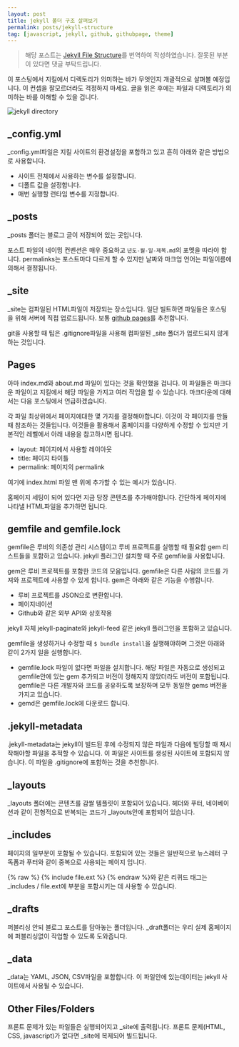 ```yaml
---
layout: post
title: jekyll 폴더 구조 살펴보기
permalink: posts/jekyll-structure
tag: [javascript, jekyll, github, githubpage, theme]
---
```


> 해당 포스트는 [Jekyll File Structure](https://medium.com/@r3id/jekyll-file-structure-f28c496f8dc0)를 번역하여 작성하였습니다. 잘못된 부분이 있다면 댓글 부탁드립니다.

이 포스팅에서 지킬에서 디렉토리가 의미하는 바가 무엇인지 개괄적으로 살펴볼 예정입니다. 이 컨셉을 잘모르더라도 걱정하지 마세요. 글을 읽은 후에는 파일과 디렉토리가 의미하는 바를 이해할 수 있을 겁니다.

![jekyll directory](https://cdn-images-1.medium.com/max/1600/1*ZVopl3AWtULTpuIoNRGRyQ.png)

## \_config.yml

\_config.yml파일은 지킬 사이트의 환경설정을 포함하고 있고 흔히 아래와 같은 방법으로 사용합니다.

- 사이트 전체에서 사용하는 변수를 설정합니다.
- 디폴트 값을 설정합니다.
- 매번 실행할 런타임 변수를 지정합니다.

## \_posts

\_posts 폴더는 블로그 글이 저장되어 있는 곳입니다.

포스트 파일의 네이밍 컨벤션은 매우 중요하고 `년도-월-일-제목.md`의 포멧을 따라야 합니다. permalinks는 포스트마다 다르게 할 수 있지만 날짜와 마크업 언어는 파일이름에 의해서 결정됩니다.

## \_site

\_site는 컴파일된 HTML파일이 저장되는 장소입니다. 일단 빌트하면 파일들은 호스팅을 위해 서버에 직접 업로드됩니다. 보통 [github pages](https://pages.github.com/)를 추천합니다.

git을 사용할 때 팁은 .gitignore파일을 사용해 컴파일된 \_site 폴더가 업로드되지 않게 하는 것입니다.

## Pages

아마 index.md와 about.md 파일이 있다는 것을 확인했을 겁니다. 이 파일들은 마크다운 파일이고 지킬에서 해당 파일을 가지고 여러 작업을 할 수 있습니다. 마크다운에 대해서는 다음 포스팅에서 언급하겠습니다.

각 파일 최상위에서 페이지에대한 몇 가지를 결정해야합니다. 이것이 각 페이지를 만들 때 참조하는 것들입니다. 이것들을 활용해서 홈페이지를 다양하게 수정할 수 있지만 기본적인 레벨에서 아래 내용을 참고하시면 됩니다.

- layout: 페이지에서 사용할 레이아웃
- title: 페이지 타이틀
- permalink: 페이지의 permalink

여기에 index.html 파일 맨 위에 추가할 수 있는 예시가 있습니다.

홈페이지 세팅이 되어 있다면 지금 당장 콘텐츠를 추가해야합니다. 간단하게 페이지에 나타낼 HTML파일을 추가하면 됩니다.

## gemfile and gemfile.lock

gemfile은 루비의 의존성 관리 시스템이고 루비 프로젝트를 실행할 때 필요함 gem 리스트들을 포함하고 있습니다. jekyll 플러그인 설치할 때 주로 gemfile을 사용합니다.

gem은 루비 프로젝트를 포함한 코드의 모음입니다. gemfile은 다른 사람의 코드를 가져와 프로젝트에 사용할 수 있게 합니다. gem은 아래와 같은 기능을 수행합니다.

- 루비 프로젝트를 JSON으로 변환합니다.
- 페이지네이션
- Github와 같은 외부 API와 상호작용

jekyll 자체 jekyll-paginate와 jekyll-feed 같은 jekyll 플러그인을 포함하고 있습니다.

gemfile을 생성하거나 수정할 때 `$ bundle install`을 실행해야하며 그것은 아래와 같이 2가지 일을 실행합니다.

- gemfile.lock 파일이 없다면 파일을 설치합니다. 해당 파일은 자동으로 생성되고 gemfile안에 있는 gem 추가되고 버전이 정해지지 않았더라도 버전이 포함됩니다. gemfile은 다른 개발자와 코드를 공유하도록 보장하며 모두 동일한 gems 버전을 가지고 있습니다.
- gemd은 gemfile.lock에 다운로드 합니다.

## .jekyll-metadata

.jekyll-metadata는 jekyll이 빌드된 후에 수정되지 않은 파일과 다음에 빌딩할 때 재시작해야할 파일을 추적할 수 있습니다. 이 파일은 사이트를 생성된 사이트에 포함되지 않습니다. 이 파일을 .gitignore에 포함하는 것을 추천합니다.

## \_layouts

\_layouts 폴더에는 콘텐츠를 감쌀 템플릿이 포함되어 있습니다. 헤더와 푸터, 네이베이션과 같이 전형적으로 반복되는 코드가 \_layouts안에 포함되어 있습니다.

## \_includes

페이지의 일부분이 포함될 수 있습니다. 포함되어 있는 것들은 일반적으로 뉴스레터 구독폼과 푸터와 같이 중복으로 사용되는 페이지 입니다.

{% raw %} {% include file.ext %} {% endraw %}와 같은 리퀴드 태그는 \_includes / file.ext에 부분을 포함시키는 데 사용할 수 있습니다.

## \_drafts

퍼블리싱 안되 블로그 포스트를 담아놓는 폴더입니다. \_draft폴더는 우리 실제 홈페이지에 퍼블리싱없이 작업할 수 있도록 도와줍니다.

## \_data

\_data는 YAML, JSON, CSV파일을 포함합니다. 이 파일안에 있는데이터는 jekyll 사이트에서 사용될 수 있습니다.

## Other Files/Folders

프론트 문제가 있는 파일들은 실행되어지고 \_site에 출력됩니다. 프론트 문제(HTML, CSS, javascript)가 없다면 \_site에 복제되어 빌드됩니다.
